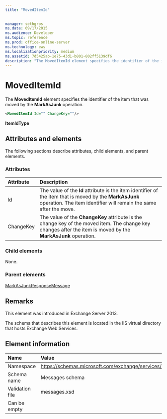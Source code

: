 ```yaml
---
title: "MovedItemId"
 
 
manager: sethgros
ms.date: 09/17/2015
ms.audience: Developer
ms.topic: reference
ms.prod: office-online-server
ms.technology: ews
ms.localizationpriority: medium
ms.assetid: 7d5425ab-1e75-43d1-b801-802ff5139df6
description: "The MovedItemId element specifies the identifier of the item that was moved by the MarkAsJunk operation."
---
```


# MovedItemId

The **MovedItemId** element specifies the identifier of the item that was moved by the **MarkAsJunk** operation. 
  
```XML
<MovedItemId Id="" ChangeKey=""/>
```

 **ItemIdType**
## Attributes and elements

The following sections describe attributes, child elements, and parent elements.
  
### Attributes

|**Attribute**|**Description**|
|:-----|:-----|
|Id  <br/> |The value of the **Id** attribute is the item identifier of the item that is moved by the **MarkAsJunk** operation. The item identifier will remain the same after the move.  <br/> |
|ChangeKey  <br/> |The value of the **ChangeKey** attribute is the change key of the moved item. The change key changes after the item is moved by the **MarkAsJunk** operation.  <br/> |
   
### Child elements

None.
  
### Parent elements

[MarkAsJunkResponseMessage](markasjunkresponsemessage.md)
  
## Remarks

This element was introduced in Exchange Server 2013.
  
The schema that describes this element is located in the IIS virtual directory that hosts Exchange Web Services.
  
## Element information

|**Name**|**Value**|
|:-----|:-----|
|Namespace  <br/> |https://schemas.microsoft.com/exchange/services/2006/messages  <br/> |
|Schema name  <br/> |Messages schema  <br/> |
|Validation file  <br/> |messages.xsd  <br/> |
|Can be empty  <br/> ||
   

